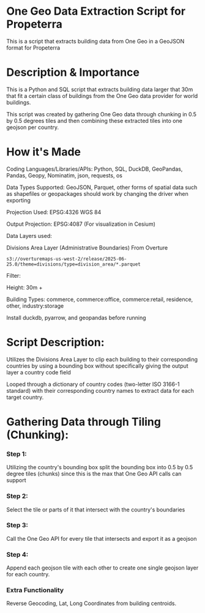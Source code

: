 # One Geo Data Extraction Script for Propeterra

This is a script that extracts building data from One Geo in a GeoJSON format for Propeterra

# Description & Importance

This is a Python and SQL script that extracts building data larger that 30m that fit a certain class of buildings from the One Geo data provider for world buildings.

This script was created by gathering One Geo data through chunking in 0.5 by 0.5 degrees tiles and then combining these extracted tiles into one geojson per country.

# How it's Made

Coding Languages/Libraries/APIs: Python, SQL, DuckDB, GeoPandas, Pandas, Geopy, Nominatim, json, requests, os 

Data Types Supported: GeoJSON, Parquet, other forms of spatial data such as shapefiles or geopackages should work by changing the driver when exporting

Projection Used: EPSG:4326 WGS 84

Output Projection: EPSG:4087 (For visualization in Cesium)

Data Layers used: 

Divisions Area Layer (Administrative Boundaries) From Overture

    s3://overturemaps-us-west-2/release/2025-06-25.0/theme=divisions/type=division_area/*.parquet

Filter: 

Height: 30m +

Building Types: commerce, commerce:office, commerce:retail, residence, other, industry:storage
    
Install duckdb, pyarrow, and geopandas before running

# Script Description:

Utilizes the Divisions Area Layer to clip each building to their corresponding countries by using a bounding box without specifically giving the output layer a country code field

Looped through a dictionary of country codes (two-letter ISO 3166-1 standard) with their corresponding country names to extract data for each target country.

# Gathering Data through Tiling (Chunking):

### Step 1:

Utilizing the country's bounding box split the bounding box into 0.5 by 0.5 degree tiles (chunks) since this is the max that One Geo API calls can support

### Step 2:

Select the tile or parts of it that intersect with the country's boundaries

### Step 3:

Call the One Geo API for every tile that intersects and export it as a geojson

### Step 4:

Append each geojson tile with each other to create one single geojson layer for each country.

### Extra Functionality

Reverse Geocoding, Lat, Long Coordinates from building centroids.
